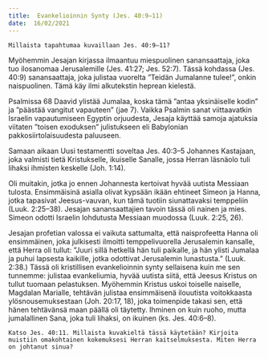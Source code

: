 ```yaml
---
title:  Evankelioinnin Synty (Jes. 40:9–11)
date:  16/02/2021
---
```


`Millaista tapahtumaa kuvaillaan Jes. 40:9–11?`

Myöhemmin Jesajan kirjassa ilmaantuu miespuolinen sanansaattaja, joka tuo ilosanomaa Jerusalemille (Jes. 41:27; Jes. 52:7). Tässä kohdassa (Jes. 40:9) sanansaattaja, joka julistaa vuorelta ”Teidän Jumalanne tulee!”, onkin naispuolinen. Tämä käy ilmi alkutekstin heprean kielestä.

Psalmissa 68 Daavid ylistää Jumalaa, koska tämä ”antaa yksinäiselle kodin” ja ”päästää vangitut vapauteen” (jae 7). Vaikka Psalmin sanat viittaavatkin Israelin vapautumiseen Egyptin orjuudesta, Jesaja käyttää samoja ajatuksia viitaten ”toisen exoduksen” julistukseen eli Babylonian pakkosiirtolaisuudesta paluuseen.

Samaan aikaan Uusi testamentti soveltaa Jes. 40:3–5 Johannes Kastajaan, joka valmisti tietä Kristukselle, ikuiselle Sanalle, jossa Herran läsnäolo tuli lihaksi ihmisten keskelle (Joh. 1:14).

Oli muitakin, jotka jo ennen Johannesta kertoivat hyvää uutista Messiaan tulosta. Ensimmäisinä asialla olivat kypsään ikään ehtineet Simeon ja Hanna, jotka tapasivat Jeesus-vauvan, kun tämä tuotiin siunattavaksi temppeliin (Luuk. 2:25–38). Jesajan sanansaattajien tavoin tässä oli nainen ja mies. Simeon odotti Israelin lohdutusta Messiaan muodossa (Luuk. 2:25, 26).

Jesajan profetian valossa ei vaikuta sattumalta, että naisprofeetta Hanna oli ensimmäinen, joka julkisesti ilmoitti temppelivuorella Jerusalemin kansalle, että Herra oli tullut: ”Juuri sillä hetkellä hän tuli paikalle, ja hän ylisti Jumalaa ja puhui lapsesta kaikille, jotka odottivat Jerusalemin lunastusta.” (Luuk. 2:38.) Tässä oli kristillisen evankelioinnin synty sellaisena kuin me sen tunnemme: julistaa evankeliumia, hyvää uutista siitä, että Jeesus Kristus on tullut tuomaan pelastuksen. Myöhemmin Kristus uskoi toiselle naiselle, Magdalan Marialle, tehtävän julistaa ensimmäisenä ilouutista voitokkaasta ylösnousemuksestaan (Joh. 20:17, 18), joka toimenpide takasi sen, että hänen tehtävänsä maan päällä oli täytetty. Ihminen on kuin ruoho, mutta jumalallinen Sana, joka tuli lihaksi, on ikuinen (ks. Jes. 40:6–8).

`Katso Jes. 40:11. Millaista kuvakieltä tässä käytetään? Kirjoita muistiin omakohtainen kokemuksesi Herran kaitselmuksesta. Miten Herra on johtanut sinua?`